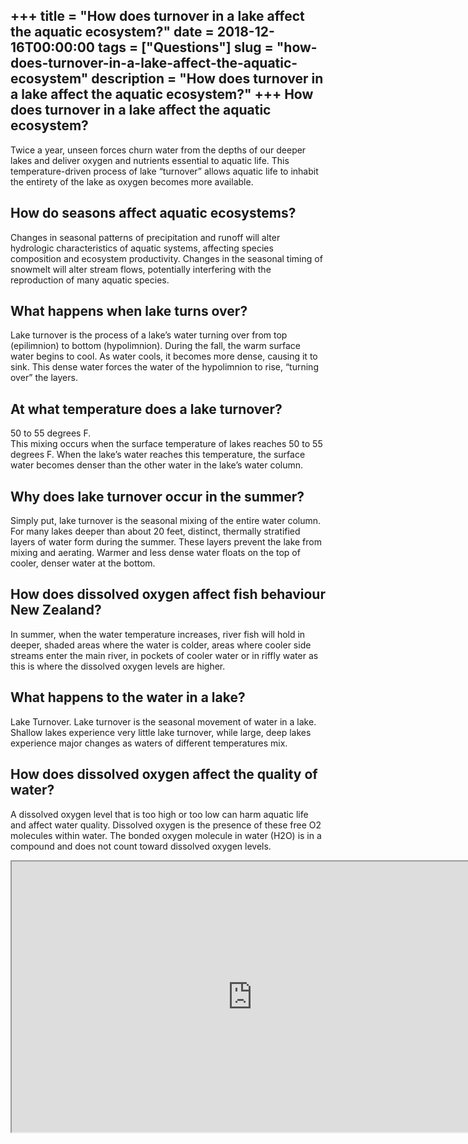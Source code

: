 +++
title = "How does turnover in a lake affect the aquatic ecosystem?"
date = 2018-12-16T00:00:00
tags = ["Questions"]
slug = "how-does-turnover-in-a-lake-affect-the-aquatic-ecosystem"
description = "How does turnover in a lake affect the aquatic ecosystem?"
+++
How does turnover in a lake affect the aquatic ecosystem?
---------------------------------------------------------

Twice a year, unseen forces churn water from the depths of our deeper lakes and deliver oxygen and nutrients essential to aquatic life. This temperature-driven process of lake “turnover” allows aquatic life to inhabit the entirety of the lake as oxygen becomes more available.

How do seasons affect aquatic ecosystems?
-----------------------------------------

Changes in seasonal patterns of precipitation and runoff will alter hydrologic characteristics of aquatic systems, affecting species composition and ecosystem productivity. Changes in the seasonal timing of snowmelt will alter stream flows, potentially interfering with the reproduction of many aquatic species.

What happens when lake turns over?
----------------------------------

Lake turnover is the process of a lake’s water turning over from top (epilimnion) to bottom (hypolimnion). During the fall, the warm surface water begins to cool. As water cools, it becomes more dense, causing it to sink. This dense water forces the water of the hypolimnion to rise, “turning over” the layers.

At what temperature does a lake turnover?
-----------------------------------------

50 to 55 degrees F.  
This mixing occurs when the surface temperature of lakes reaches 50 to 55 degrees F. When the lake’s water reaches this temperature, the surface water becomes denser than the other water in the lake’s water column.

Why does lake turnover occur in the summer?
-------------------------------------------

Simply put, lake turnover is the seasonal mixing of the entire water column. For many lakes deeper than about 20 feet, distinct, thermally stratified layers of water form during the summer. These layers prevent the lake from mixing and aerating. Warmer and less dense water floats on the top of cooler, denser water at the bottom.

How does dissolved oxygen affect fish behaviour New Zealand?
------------------------------------------------------------

In summer, when the water temperature increases, river fish will hold in deeper, shaded areas where the water is colder, areas where cooler side streams enter the main river, in pockets of cooler water or in riffly water as this is where the dissolved oxygen levels are higher.

What happens to the water in a lake?
------------------------------------

Lake Turnover. Lake turnover is the seasonal movement of water in a lake. Shallow lakes experience very little lake turnover, while large, deep lakes experience major changes as waters of different temperatures mix.

How does dissolved oxygen affect the quality of water?
------------------------------------------------------

A dissolved oxygen level that is too high or too low can harm aquatic life and affect water quality. Dissolved oxygen is the presence of these free O2 molecules within water. The bonded oxygen molecule in water (H2O) is in a compound and does not count toward dissolved oxygen levels.

<iframe allow="accelerometer; autoplay; clipboard-write; encrypted-media; gyroscope; picture-in-picture" allowfullscreen="" class="__youtube_prefs__  epyt-is-override  no-lazyload" data-no-lazy="1" data-origheight="433" data-origwidth="770" data-skipgform_ajax_framebjll="" height="433" id="_ytid_41957" loading="lazy" src="https://www.youtube.com/embed/DguSaMthUEQ?enablejsapi=1&autoplay=0&cc_load_policy=0&cc_lang_pref=&iv_load_policy=1&loop=0&modestbranding=0&rel=1&fs=1&playsinline=0&autohide=2&theme=dark&color=red&controls=1&" title="YouTube player" width="770"></iframe>